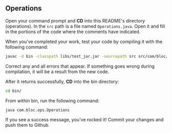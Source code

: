## Operations

Open your command prompt and **CD** into this README's directory (operations). In the `src` path is a file named `Operations.java`. Open it and fill in the portions of the code where the comments have indicated.

When you've completed your work, test your code by compiling it with the following command:

``` bash
javac -d bin -classpath libs/test_jar.jar -sourcepath src src/com/bloc/ops/Operations.java
```

Correct any and all errors that appear. If something goes wrong during compilation, it will be a result from the new code.

After it returns successfully, **CD** into the bin directory:

``` bash
cd bin/
```

From within bin, run the following command:

``` bash
java com.bloc.ops.Operations
```

If you see a success message, you've rocked it! Commit your changes and push them to Github.